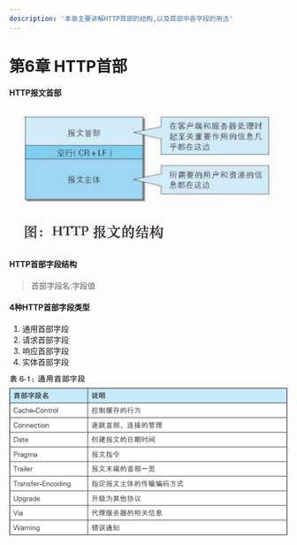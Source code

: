 ```yaml
---
description: '本章主要讲解HTTP首部的结构,以及首部中各字段的用法'
---
```


# 第6章 HTTP首部

#### HTTP报文首部

![](.gitbook/assets/4179925-bac04a8d32e64a93.png)

#### HTTP首部字段结构

> 首部字段名:字段值

#### 4种HTTP首部字段类型

1.  通用首部字段
2. 请求首部字段
3. 响应首部字段
4. 实体首部字段

![](.gitbook/assets/8918083-78db586289f0f3eb.png)

